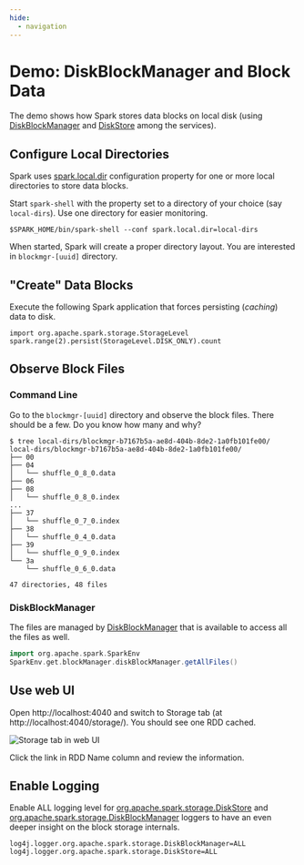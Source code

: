 ```yaml
---
hide:
  - navigation
---
```


# Demo: DiskBlockManager and Block Data

The demo shows how Spark stores data blocks on local disk (using [DiskBlockManager](../storage/DiskBlockManager.md) and [DiskStore](../storage/DiskStore.md) among the services).

## Configure Local Directories

Spark uses [spark.local.dir](../configuration-properties.md#spark.local.dir) configuration property for one or more local directories to store data blocks.

Start `spark-shell` with the property set to a directory of your choice (say `local-dirs`). Use one directory for easier monitoring.

```text
$SPARK_HOME/bin/spark-shell --conf spark.local.dir=local-dirs
```

When started, Spark will create a proper directory layout. You are interested in `blockmgr-[uuid]` directory.

## "Create" Data Blocks

Execute the following Spark application that forces persisting (_caching_) data to disk.

```text
import org.apache.spark.storage.StorageLevel
spark.range(2).persist(StorageLevel.DISK_ONLY).count
```

## Observe Block Files

### Command Line

Go to the `blockmgr-[uuid]` directory and observe the block files. There should be a few. Do you know how many and why?

```text
$ tree local-dirs/blockmgr-b7167b5a-ae8d-404b-8de2-1a0fb101fe00/
local-dirs/blockmgr-b7167b5a-ae8d-404b-8de2-1a0fb101fe00/
├── 00
├── 04
│   └── shuffle_0_8_0.data
├── 06
├── 08
│   └── shuffle_0_8_0.index
...
├── 37
│   └── shuffle_0_7_0.index
├── 38
│   └── shuffle_0_4_0.data
├── 39
│   └── shuffle_0_9_0.index
└── 3a
    └── shuffle_0_6_0.data

47 directories, 48 files
```

### DiskBlockManager

The files are managed by [DiskBlockManager](../storage/DiskBlockManager.md) that is available to access all the files as well.

```scala
import org.apache.spark.SparkEnv
SparkEnv.get.blockManager.diskBlockManager.getAllFiles()
```

## Use web UI

Open http://localhost:4040 and switch to Storage tab (at http://localhost:4040/storage/). You should see one RDD cached.

![Storage tab in web UI](../images/storage/demo-DiskBlockManager-and-Block-Data-webui-storage.png)

Click the link in RDD Name column and review the information.

## Enable Logging

Enable ALL logging level for [org.apache.spark.storage.DiskStore](../storage/DiskStore.md#logging) and [org.apache.spark.storage.DiskBlockManager](../storage/DiskBlockManager.md#logging) loggers to have an even deeper insight on the block storage internals.

```text
log4j.logger.org.apache.spark.storage.DiskBlockManager=ALL
log4j.logger.org.apache.spark.storage.DiskStore=ALL
```
